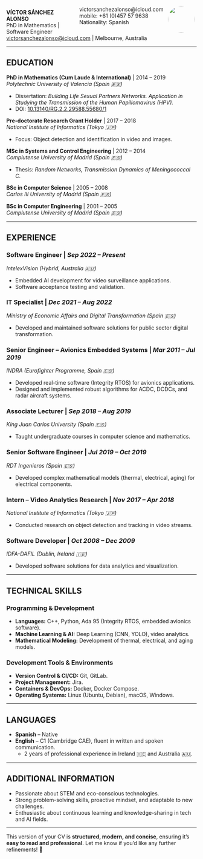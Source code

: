 <img style="float:right;border-radius:50%;width:70px;padding:6px" src="avatar-man.jpg" />

<span style="float:right;padding:6px"> 
  victorsanchezalonso@icloud.com <br> mobile: +61 (0)457 57 9638 <br> Nationality: Spanish
</span>

**VÍCTOR SÁNCHEZ ALONSO**  
PhD in Mathematics | Software Engineer  
victorsanchezalonso@icloud.com | Melbourne, Australia  

---

## **EDUCATION**  
**PhD in Mathematics (Cum Laude & International)** | 2014 – 2019  
*Polytechnic University of Valencia (Spain 🇪🇸)*  
- Dissertation: *Building Life Sexual Partners Networks. Application in Studying the Transmission of the Human Papillomavirus (HPV).*  
- DOI: [10.13140/RG.2.2.29588.55680/1](https://doi.org/10.13140/RG.2.2.29588.55680/1)  

**Pre-doctorate Research Grant Holder** | 2017 – 2018  
*National Institute of Informatics (Tokyo 🇯🇵)*  
- Focus: Object detection and identification in video and images.  

**MSc in Systems and Control Engineering** | 2012 – 2014  
*Complutense University of Madrid (Spain 🇪🇸)*  
- Thesis: *Random Networks, Transmission Dynamics of Meningococcal C.*  

**BSc in Computer Science** | 2005 – 2008  
*Carlos III University of Madrid (Spain 🇪🇸)*  

**BSc in Computer Engineering** | 2001 – 2005  
*Complutense University of Madrid (Spain 🇪🇸)*  

---

## **EXPERIENCE**  
### **Software Engineer** | *Sep 2022 – Present*  
*IntelexVision (Hybrid, Australia 🇦🇺)*  
- Embedded AI development for video surveillance applications.  
- Software acceptance testing and validation.  

### **IT Specialist** | *Dec 2021 – Aug 2022*  
*Ministry of Economic Affairs and Digital Transformation (Spain 🇪🇸)*  
- Developed and maintained software solutions for public sector digital transformation.  

### **Senior Engineer – Avionics Embedded Systems** | *Mar 2011 – Jul 2019*  
*INDRA (Eurofighter Programme, Spain 🇪🇸)*  
- Developed real-time software (Integrity RTOS) for avionics applications.  
- Designed and implemented robust algorithms for ACDC, DCDCs, and radar aircraft systems.  

### **Associate Lecturer** | *Sep 2018 – Aug 2019*  
*King Juan Carlos University (Spain 🇪🇸)*  
- Taught undergraduate courses in computer science and mathematics.  

### **Senior Software Engineer** | *Jul 2019 – Oct 2019*  
*RDT Ingenieros (Spain 🇪🇸)*  
- Developed complex mathematical models (thermal, electrical, aging) for electrical components.  

### **Intern – Video Analytics Research** | *Nov 2017 – Apr 2018*  
*National Institute of Informatics (Tokyo 🇯🇵)*  
- Conducted research on object detection and tracking in video streams.  

### **Software Developer** | *Oct 2008 – Dec 2009*  
*IDFA-DAFIL (Dublin, Ireland 🇮🇪)*  
- Developed software solutions for data analytics and visualization.  

---

## **TECHNICAL SKILLS**  
### **Programming & Development**  
- **Languages:** C++, Python, Ada 95 (Integrity RTOS, embedded avionics software).  
- **Machine Learning & AI:** Deep Learning (CNN, YOLO), video analytics.  
- **Mathematical Modeling:** Development of thermal, electrical, and aging models.  

### **Development Tools & Environments**  
- **Version Control & CI/CD:** Git, GitLab.  
- **Project Management:** Jira.  
- **Containers & DevOps:** Docker, Docker Compose.  
- **Operating Systems:** Linux (Ubuntu, Debian), macOS, Windows.  

---

## **LANGUAGES**  
- **Spanish** – Native  
- **English** – C1 (Cambridge CAE), fluent in written and spoken communication.  
  - 2 years of professional experience in Ireland 🇮🇪 and Australia 🇦🇺.  

---

## **ADDITIONAL INFORMATION**  
- Passionate about STEM and eco-conscious technologies.  
- Strong problem-solving skills, proactive mindset, and adaptable to new challenges.  
- Enthusiastic about continuous learning and knowledge-sharing in tech and AI fields.  

---  
This version of your CV is **structured, modern, and concise**, ensuring it’s **easy to read and professional**. Let me know if you’d like any further refinements! 🚀

